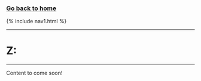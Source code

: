 ### **[Go back to home](https://ironrico.github.io/TestGlossary/)**

{% include nav1.html %}
___

# **Z:** 
___

Content to come soon!
